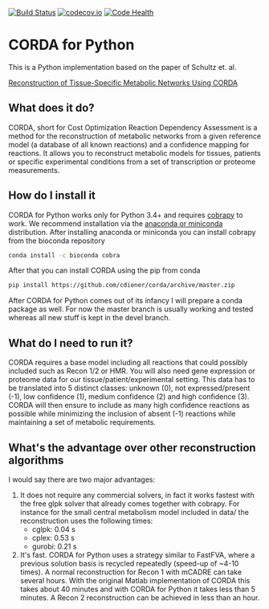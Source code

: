 [![Build Status](https://travis-ci.org/cdiener/corda.svg?branch=master)](https://travis-ci.org/cdiener/corda)
[![codecov.io](https://codecov.io/github/cdiener/corda/coverage.svg?branch=master)](https://codecov.io/github/cdiener/corda?branch=master)
[![Code Health](https://landscape.io/github/cdiener/corda/master/landscape.svg?style=flat)](https://landscape.io/github/cdiener/corda/master)

# CORDA for Python

This is a Python implementation based on the paper of Schultz et. al.

[Reconstruction of Tissue-Specific Metabolic Networks Using CORDA](http://journals.plos.org/ploscompbiol/article/authors?id=10.1371%2Fjournal.pcbi.1004808)

## What does it do?

CORDA, short for Cost Optimization Reaction Dependency Assessment is a method
for the reconstruction of metabolic networks from a given reference model
(a database of all known reactions) and a confidence mapping for reactions.
It allows you to reconstruct metabolic models for tissues, patients or specific
experimental conditions from a set of transcription or proteome measurements.

## How do I install it

CORDA for Python works only for Python 3.4+ and requires
[cobrapy](http://github.com/opencobra/cobrapy) to work. We recommend
installation via the [anaconda or miniconda](https://www.continuum.io/downloads)
distribution. After installing anaconda or miniconda you can install cobrapy
from the bioconda repository

```bash
conda install -c bioconda cobra
```
After that you can install CORDA using the pip from conda

```bash
pip install https://github.com/cdiener/corda/archive/master.zip
```

After CORDA for Python comes out of its infancy I will prepare a conda package
as well. For now the master branch is usually working and tested whereas all
new stuff is kept in the devel branch.

## What do I need to run it?

CORDA requires a base model including all reactions that could possibly included
such as Recon 1/2 or HMR. You will also need gene expression or proteome data
for our tissue/patient/experimental setting. This data has to be translated into
5 distinct classes: unknown (0), not expressed/present (-1), low confidence (1),
medium confidence (2) and high confidence (3). CORDA will then ensure to include
as many high confidence reactions as possible while minimizing the inclusion
of absent (-1) reactions while maintaining a set of metabolic requirements.

## What's the advantage over other reconstruction algorithms

I would say there are two major advantages:

1. It does not require any commercial solvers, in fact it works fastest with
   the free glpk solver that already comes together with cobrapy. For instance
   for the small central metabolism model included in data/ the reconstruction
   uses the following times:
   - cglpk: 0.04 s
   - cplex: 0.53 s
   - gurobi: 0.21 s
2. It's fast. CORDA for Python uses a strategy similar to FastFVA, where a previous
   solution basis is recycled repeatedly (speed-up of ~4-10 times). A normal
   reconstruction for Recon 1 with mCADRE can take several hours. With the original
   Matlab implementation of CORDA this takes about 40 minutes and with CORDA
   for Python it takes less than 5 minutes. A Recon 2 reconstruction can be
   achieved in less than an hour.
